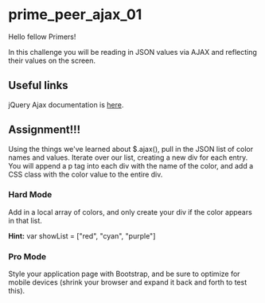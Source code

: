 # prime_peer_ajax_01
Hello fellow Primers!

In this challenge you will be reading in JSON values via AJAX and reflecting their values on the screen.

## Useful links

jQuery Ajax documentation is [here](http://api.jquery.com/jquery.ajax/).

## Assignment!!!

Using the things we've learned about $.ajax(), pull in the JSON list of color names and values. Iterate over our list, creating a new div for each entry. You will append a p tag into each div with the name of the color, and add a CSS class with the color value to the entire div.


### Hard Mode

Add in a local array of colors, and only create your div if the color appears in that list.

**Hint:** var showList = ["red", "cyan", "purple"]

### Pro Mode

Style your application page with Bootstrap, and be sure to optimize for mobile devices (shrink your browser and expand it back and forth to test this).
